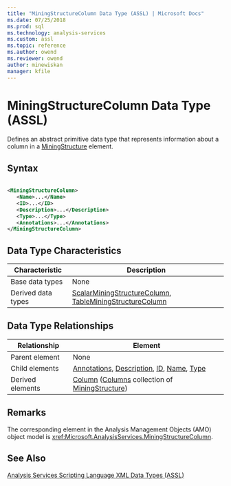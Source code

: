 ```yaml
---
title: "MiningStructureColumn Data Type (ASSL) | Microsoft Docs"
ms.date: 07/25/2018
ms.prod: sql
ms.technology: analysis-services
ms.custom: assl
ms.topic: reference
ms.author: owend
ms.reviewer: owend
author: minewiskan
manager: kfile
---
```

# MiningStructureColumn Data Type (ASSL)

  Defines an abstract primitive data type that represents information about a column in a [MiningStructure](objects/miningstructure-element-assl.md) element.  
  
## Syntax  
  
```xml  
  
<MiningStructureColumn>  
   <Name>...</Name>  
   <ID>...</ID>  
   <Description>...</Description>  
   <Type>...</Type>  
   <Annotations>...</Annotations>  
</MiningStructureColumn>  
```  
  
## Data Type Characteristics  
  
|Characteristic|Description|  
|--------------------|-----------------|  
|Base data types|None|  
|Derived data types|[ScalarMiningStructureColumn](scalarminingstructurecolumn-data-type-assl.md), [TableMiningStructureColumn](tableminingstructurecolumn-data-type-assl.md)|  
  
## Data Type Relationships  
  
|Relationship|Element|  
|------------------|-------------|  
|Parent element|None|  
|Child elements|[Annotations](collections/annotations-element-assl.md), [Description](properties/description-element-assl.md), [ID](properties/id-element-assl.md), [Name](properties/name-element-assl.md), [Type](properties/type-element-miningstructurecolumn-assl.md)|  
|Derived elements|[Column](objects/column-element-assl.md) ([Columns](collections/columns-element-assl.md) collection of [MiningStructure](objects/miningstructure-element-assl.md))|  
  
## Remarks  
 The corresponding element in the Analysis Management Objects (AMO) object model is <xref:Microsoft.AnalysisServices.MiningStructureColumn>.  
  
## See Also  
 [Analysis Services Scripting Language XML Data Types &#40;ASSL&#41;](analysis-services-scripting-language-xml-data-types-assl.md)  
  
  

